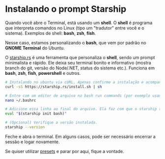 # Instalando o prompt Starship

Quando você abre o Terminal, está usando um **shell**. O **shell** é programa que interpreta comandos no Linux (tipo um "tradutor" entre você e o sistema). Exemplos de shell: **bash**, **zsh**, **fish**.

Nesse caso, estamos personalizando o **bash**, que vem por padrão no **GNOME Terminal** do Ubuntu.

O [starship.rs](https://starship.rs/) é uma ferramenta que personaliza o **shell**, sendo um prompt minimalista e rápido. Ele deixa seu terminal bonito e informativo (mostra branch do git, versão do Node/.NET, status do sistema etc.).
Funciona em **bash**, **zsh**, **fish**, **powershell** e outros.

```bash
# Instalando no ubuntu via cURL. Apenas confirme a instalação e acompanhe o processo.
curl -sS https://starship.rs/install.sh | sh

# Entre com um editor de arquivo no bash run commands (por exemplo usando nano).
nano ~/.bashrc

# Adicione essa linha ao final do arquivo. Ela faz com que o starship seja carregado sempre que o terminal for iniciado.
eval "$(starship init bash)"

# (Opcional) Verifique a versão instalada.
starship --version
```

Feche e abra o terminal. Em alguns casos, pode ser necessário encerrar a sessão e logar novamente.

Se quiser utilizar [presets](https://starship.rs/presets/) e parar por aqui, fique a vontade.
